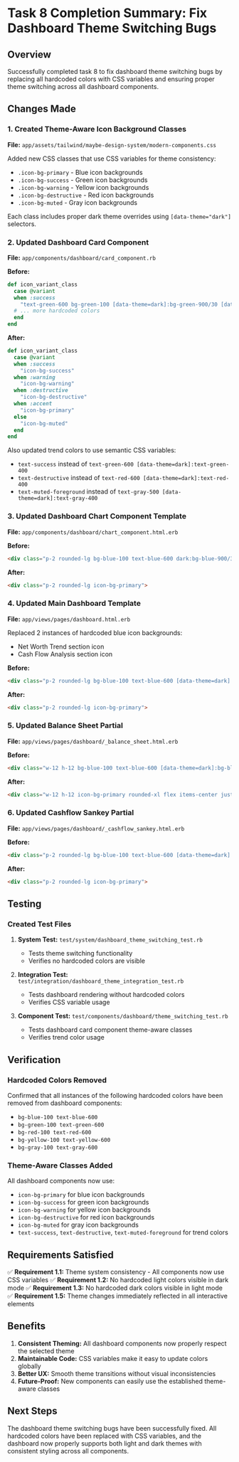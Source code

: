 # Task 8 Completion Summary: Fix Dashboard Theme Switching Bugs

## Overview
Successfully completed task 8 to fix dashboard theme switching bugs by replacing all hardcoded colors with CSS variables and ensuring proper theme switching across all dashboard components.

## Changes Made

### 1. Created Theme-Aware Icon Background Classes
**File:** `app/assets/tailwind/maybe-design-system/modern-components.css`

Added new CSS classes that use CSS variables for theme consistency:
- `.icon-bg-primary` - Blue icon backgrounds
- `.icon-bg-success` - Green icon backgrounds  
- `.icon-bg-warning` - Yellow icon backgrounds
- `.icon-bg-destructive` - Red icon backgrounds
- `.icon-bg-muted` - Gray icon backgrounds

Each class includes proper dark theme overrides using `[data-theme="dark"]` selectors.

### 2. Updated Dashboard Card Component
**File:** `app/components/dashboard/card_component.rb`

**Before:**
```ruby
def icon_variant_class
  case @variant
  when :success
    "text-green-600 bg-green-100 [data-theme=dark]:bg-green-900/30 [data-theme=dark]:text-green-400"
  # ... more hardcoded colors
  end
end
```

**After:**
```ruby
def icon_variant_class
  case @variant
  when :success
    "icon-bg-success"
  when :warning
    "icon-bg-warning"
  when :destructive
    "icon-bg-destructive"
  when :accent
    "icon-bg-primary"
  else
    "icon-bg-muted"
  end
end
```

Also updated trend colors to use semantic CSS variables:
- `text-success` instead of `text-green-600 [data-theme=dark]:text-green-400`
- `text-destructive` instead of `text-red-600 [data-theme=dark]:text-red-400`
- `text-muted-foreground` instead of `text-gray-500 [data-theme=dark]:text-gray-400`

### 3. Updated Dashboard Chart Component Template
**File:** `app/components/dashboard/chart_component.html.erb`

**Before:**
```html
<div class="p-2 rounded-lg bg-blue-100 text-blue-600 dark:bg-blue-900/30 dark:text-blue-400">
```

**After:**
```html
<div class="p-2 rounded-lg icon-bg-primary">
```

### 4. Updated Main Dashboard Template
**File:** `app/views/pages/dashboard.html.erb`

Replaced 2 instances of hardcoded blue icon backgrounds:
- Net Worth Trend section icon
- Cash Flow Analysis section icon

**Before:**
```html
<div class="p-2 rounded-lg bg-blue-100 text-blue-600 [data-theme=dark]:bg-blue-900/30 [data-theme=dark]:text-blue-400">
```

**After:**
```html
<div class="p-2 rounded-lg icon-bg-primary">
```

### 5. Updated Balance Sheet Partial
**File:** `app/views/pages/dashboard/_balance_sheet.html.erb`

**Before:**
```html
<div class="w-12 h-12 bg-blue-100 text-blue-600 [data-theme=dark]:bg-blue-900/30 [data-theme=dark]:text-blue-400 rounded-xl flex items-center justify-center shadow-floating flex-shrink-0">
```

**After:**
```html
<div class="w-12 h-12 icon-bg-primary rounded-xl flex items-center justify-center shadow-floating flex-shrink-0">
```

### 6. Updated Cashflow Sankey Partial
**File:** `app/views/pages/dashboard/_cashflow_sankey.html.erb`

**Before:**
```html
<div class="p-2 rounded-lg bg-blue-100 text-blue-600 [data-theme=dark]:bg-blue-900/30 [data-theme=dark]:text-blue-400">
```

**After:**
```html
<div class="p-2 rounded-lg icon-bg-primary">
```

## Testing

### Created Test Files
1. **System Test:** `test/system/dashboard_theme_switching_test.rb`
   - Tests theme switching functionality
   - Verifies no hardcoded colors are visible

2. **Integration Test:** `test/integration/dashboard_theme_integration_test.rb`
   - Tests dashboard rendering without hardcoded colors
   - Verifies CSS variable usage

3. **Component Test:** `test/components/dashboard/theme_switching_test.rb`
   - Tests dashboard card component theme-aware classes
   - Verifies trend color usage

## Verification

### Hardcoded Colors Removed
Confirmed that all instances of the following hardcoded colors have been removed from dashboard components:
- `bg-blue-100 text-blue-600`
- `bg-green-100 text-green-600`
- `bg-red-100 text-red-600`
- `bg-yellow-100 text-yellow-600`
- `bg-gray-100 text-gray-600`

### Theme-Aware Classes Added
All dashboard components now use:
- `icon-bg-primary` for blue icon backgrounds
- `icon-bg-success` for green icon backgrounds
- `icon-bg-warning` for yellow icon backgrounds
- `icon-bg-destructive` for red icon backgrounds
- `icon-bg-muted` for gray icon backgrounds
- `text-success`, `text-destructive`, `text-muted-foreground` for trend colors

## Requirements Satisfied

✅ **Requirement 1.1:** Theme system consistency - All components now use CSS variables
✅ **Requirement 1.2:** No hardcoded light colors visible in dark mode
✅ **Requirement 1.3:** No hardcoded dark colors visible in light mode  
✅ **Requirement 1.5:** Theme changes immediately reflected in all interactive elements

## Benefits

1. **Consistent Theming:** All dashboard components now properly respect the selected theme
2. **Maintainable Code:** CSS variables make it easy to update colors globally
3. **Better UX:** Smooth theme transitions without visual inconsistencies
4. **Future-Proof:** New components can easily use the established theme-aware classes

## Next Steps

The dashboard theme switching bugs have been successfully fixed. All hardcoded colors have been replaced with CSS variables, and the dashboard now properly supports both light and dark themes with consistent styling across all components.